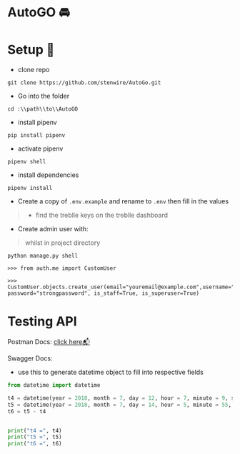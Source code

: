 # AutoGO 🚘


# Setup 🔧

- clone repo
```shell
git clone https://github.com/stenwire/AutoGo.git
```
- Go into the folder
```shell
cd :\\path\\to\\AutoGO
```
- install pipenv
```shell
pip install pipenv
```
- activate pipenv
```shell
pipenv shell
```
- install dependencies
```shell
pipenv install
```
- Create a copy of `.env.example` and rename to `.env` then fill in the values
>- find the treblle keys on the treblle dashboard

- Create admin user with:
> whilst in project directory
```shell
python manage.py shell

>>> from auth.me import CustomUser

>>> CustomUser.objects.create_user(email="youremail@example.com",username="johnDoe707", password="strongpassword", is_staff=True, is_superuser=True)
```

# Testing API

Postman Docs: [click here📬](https://documenter.getpostman.com/view/16596786/2s93zFXKTM)

Swagger Docs:

- use this to generate datetime object to fill into respective fields
```python
from datetime import datetime

t4 = datetime(year = 2018, month = 7, day = 12, hour = 7, minute = 9, second = 33)
t5 = datetime(year = 2018, month = 7, day = 14, hour = 5, minute = 55, second = 13)
t6 = t5 - t4


print("t4 =", t4)
print("t5 =", t5)
print("t6 =", t6)
```
